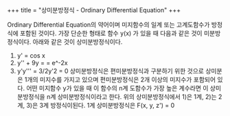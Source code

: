 +++
title = "상미분방정식 - Ordinary Differential Equation"
+++


Ordinary Differential Equation의 약어이며 미지함수의 일계 또는 고계도함수가 방정식에 포함된 것이다.
가장 단순한 형태로 함수 y(x) 가 있을 때 다음과 같은 것이 미분방정식이다.
아래와 같은 것이 상미분방정식이다.
1) y' = cos x
2) y'' + 9y = = e^-2x
3) y'y''' = 3/2y'2 = 0
상미분방정식은 편미분방정식과 구분하기 위한 것으로 상미분은 1개의 미지수를 가지고 있으며 편미분방정식은 2개 이상의 미지수가 포함되어 있다.
어떤 미지함수 y가 있을 때 이 함수의 n계 도함수가 가장 높은 계수라면 이 상미분방정식을 n계 상미분방정식이라고 한다.
위의 상미분방정식에서 1)은 1계, 2)는 2계, 3)은 3계 방정식이된다.
1계 상미분방정식은 F(x, y, z') = 0